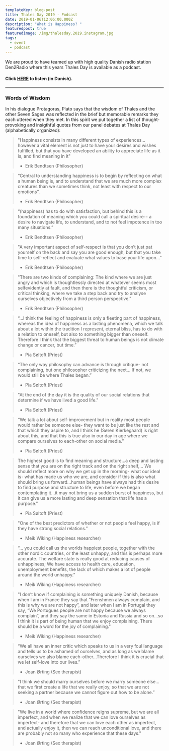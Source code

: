 ```yaml
---
templateKey: blog-post
title: Thales Day 2019 - Podcast
date: 2019-01-06T12:06:00.000Z
description: "What is Happiness? "
featuredpost: true
featuredimage: /img/thalesday.2019.instagram.jpg
tags:
  - event
  - podcast
---
```

We are proud to have teamed up with high quality Danish radio station Den2Radio where this years Thales Day is available as a podcast. 

#### Click [HERE](http://den2radio.dk/udsendelser/thales-dag/) to listen (in Danish).

- - -

### Words of Wisdom

In his dialogue Protagoras, Plato says that the wisdom of Thales and the other Seven Sages was reflected in the brief but memorable remarks they each uttered when they met. In this spirit we put together a list of thought-provoking and insigthful quotes from our panel debates at Thales Day (alphabetically organized):

> "Happiness consists in many different types of experiences… however a vital element is not just to have your desires and wishes fulfilled, but that you have developed an ability to appreciate life as it is, and find meaning in it"
>
> * Erik Bendtsen (Philosopher)

> “Central to understanding happiness is to begin by reflecting on what a human being is, and to understand that we are much more complex creatures than we sometimes think, not least with respect to our emotions”. 
>
> * Erik Bendtsen (Philosopher)

> “(happiness) has to do with satisfaction, but behind this is a foundation of meaning which you could call a spiritual desire-- a desire to navigate life, to understand, and to not feel impotence in too many situations.”
>
> * Erik Bendtsen (Philosopher)

> "A very important aspect of self-respect is that you don’t just pat yourself on the back and say you are good enough, but that you take time to self-reflect and evaluate what values to base your life upon...”
>
> * Erik Bendtsen (Philosopher)

> "There are two kinds of complaining: The kind where we are just angry and which is thoughtlessly directed at whatever seems most selfevidently at fault, and then there is the thoughtful criticism, or critical thinking, where we take a step back and try to analyse ourselves objectively from a third person perspective."
>
> * Erik Bendtsen (Philosopher)

> “...I think the feeling of happiness is only a fleeting part of happiness, whereas the idea of happiness as a lasting phenomena, which we talk about a lot within the tradition I represent, eternal bliss, has to do with a relation to oneself, but also to something bigger than oneself. Therefore I think that the biggest threat to human beings is not climate change or cancer, but time.”
>
> * Pia Søltoft (Priest)

> “The only way philosophy can advance is through critique- not complaining, but one philosopher criticizing the next… If not, we would still be where Thales began.”
>
> * Pia Søltoft (Priest)

> "At the end of the day it is the quality of our social relations that determine if we have lived a good life."
>
> * Pia Søltoft (Priest)

> “We talk a lot about self-improvement but in reality most people would rather be someone else- they want to be just like the rest and that which they aspire to, and I think he (Søren Kierkegaard) is right about this, and that this is true also in our day in age where we compare ourselves to each-other on social media.”
>
> * Pia Søltoft (Priest)

> The highest good is to find meaning and structure...a deep and lasting sense that you are on the right track and on the right shelf,... We should reflect more on why we get up in the morning- what our ideal is- what has made us who we are, and consider if this is also what should bring us forward...human beings have always had this desire to find purpose and structure to life, even before we began contemplating it...it may not bring us a sudden burst of happiness, but it can give us a more lasting and deep sensation that life has a purpose."
>
> * Pia Søltoft (Priest)

> "One of the best predictors of whether or not people feel happy, is if they have strong social relations.”
>
> * Meik Wiking (Happiness researcher)

> “... you could call us the worlds happiest people, together with the other nordic countries, or the least unhappy, and this is perhaps more accurate. The welfare state is really good at reducing causes of unhappiness; We have access to health care, education, unemployment benefits, the lack of which makes a lot of people around the world unhappy.”
>
> * Meik Wiking (Happiness researcher)

> "I don’t know if complaining is something uniquely Danish, because when I am in France they say that “Frenshmen always complain, and this is why we are not happy”, and later when I am in Portugal they say, “We Portugues people are not happy because we always complain”, and they say the same in Estonia and Russia and so on…so I think it is part of being human that we enjoy complaining. There should be a word for the joy of complaining."
>
> * Meik Wiking (Happiness researcher)

> “We all have an inner critic which speaks to us in a very foul language and tells us to be ashamed of ourselves, and as long as we blame ourselves we also blame each-other…Therefore I think it is crucial that we let self-love into our lives.”
>
> * Joan Ørting (Sex therapist)

> "I think we should marry ourselves before we marry someone else…that we first create a life that we really enjoy, so that we are not seeking a partner because we cannot figure out how to be alone.”                 
>
> * Joan Ørting (Sex therapist)

> "We live in a world where confidence reigns supreme, but we are all imperfect, and when we realize that we can love ourselves as imperfect- and therefore that we can love each other as imperfect, and actually enjoy it, then we can reach unconditional love, and there are probably not so many who experience that these days."
>
> * Joan Ørting (Sex therapist)